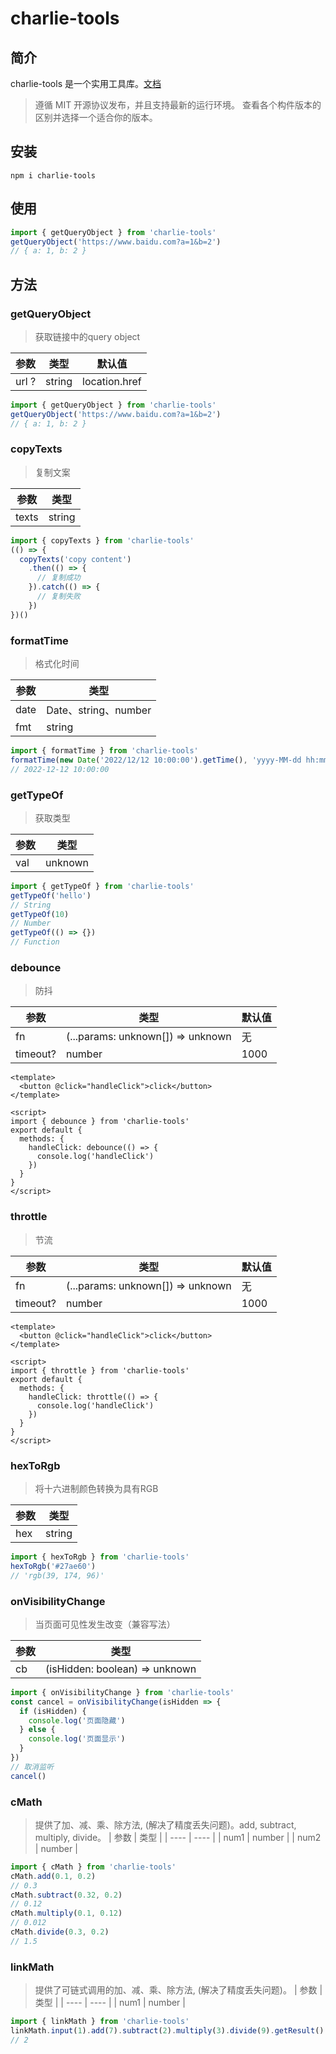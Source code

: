 # charlie-tools

## 简介

charlie-tools 是一个实用工具库。[文档](https://charlieeeeee.github.io/charlie-tools/)
> 遵循 MIT 开源协议发布，并且支持最新的运行环境。 查看各个构件版本的区别并选择一个适合你的版本。


## 安装
```shell
npm i charlie-tools
```

## 使用
```js
import { getQueryObject } from 'charlie-tools'
getQueryObject('https://www.baidu.com?a=1&b=2')
// { a: 1, b: 2 }
```

## 方法

### getQueryObject
> 获取链接中的query object

|  参数   | 类型  | 默认值 |
|  ----  | ----  | ----  |
| url ?  | string | location.href |

```js
import { getQueryObject } from 'charlie-tools'
getQueryObject('https://www.baidu.com?a=1&b=2')
// { a: 1, b: 2 }
```

### copyTexts
> 复制文案

|  参数   | 类型  |
|  ----  | ----  |
| texts   | string |
```js
import { copyTexts } from 'charlie-tools'
(() => {
  copyTexts('copy content')
    .then(() => {
      // 复制成功
    }).catch(() => {
      // 复制失败
    })
})()
```

### formatTime
> 格式化时间

|  参数   | 类型  |
|  ----  | ----  |
| date   | Date、string、number |
| fmt   | string|

```js
import { formatTime } from 'charlie-tools'
formatTime(new Date('2022/12/12 10:00:00').getTime(), 'yyyy-MM-dd hh:mm:ss')
// 2022-12-12 10:00:00
```

### getTypeOf
> 获取类型

|  参数   | 类型  |
|  ----  | ----  |
| val   | unknown |

```js
import { getTypeOf } from 'charlie-tools'
getTypeOf('hello')
// String
getTypeOf(10)
// Number
getTypeOf(() => {})
// Function
```

### debounce
> 防抖

|  参数   | 类型  |  默认值  |
|  ----  | ----  | ----  |
| fn   | (...params: unknown[]) => unknown | 无 |
| timeout?   | number | 1000 |

```vue
<template>
  <button @click="handleClick">click</button>
</template>

<script>
import { debounce } from 'charlie-tools'
export default {
  methods: {
    handleClick: debounce(() => {
      console.log('handleClick')
    })
  }
}
</script>
```

### throttle
> 节流

|  参数   | 类型  |  默认值  |
|  ----  | ----  | ----  |
| fn   | (...params: unknown[]) => unknown | 无 |
| timeout?   | number | 1000 |

```vue
<template>
  <button @click="handleClick">click</button>
</template>

<script>
import { throttle } from 'charlie-tools'
export default {
  methods: {
    handleClick: throttle(() => {
      console.log('handleClick')
    })
  }
}
</script>
```

### hexToRgb
> 将十六进制颜色转换为具有RGB

|  参数   | 类型  |
|  ----  | ----  |
| hex | string  |

```js
import { hexToRgb } from 'charlie-tools'
hexToRgb('#27ae60')
// 'rgb(39, 174, 96)'
```

### onVisibilityChange
> 当页面可见性发生改变（兼容写法）

|  参数   | 类型  |
|  ----  | ----  |
| cb | (isHidden: boolean) => unknown  |

```js
import { onVisibilityChange } from 'charlie-tools'
const cancel = onVisibilityChange(isHidden => {
  if (isHidden) {
    console.log('页面隐藏')
  } else {
    console.log('页面显示')
  }
})
// 取消监听
cancel()
```

### cMath
> 提供了加、减、乘、除方法, (解决了精度丢失问题)。add, subtract, multiply, divide。
|  参数   |  类型  |
|  ----  |  ----  |
|  num1  | number |
|  num2  | number |

```js
import { cMath } from 'charlie-tools'
cMath.add(0.1, 0.2)
// 0.3
cMath.subtract(0.32, 0.2)
// 0.12
cMath.multiply(0.1, 0.12)
// 0.012
cMath.divide(0.3, 0.2)
// 1.5
```

### linkMath 
> 提供了可链式调用的加、减、乘、除方法, (解决了精度丢失问题)。
|  参数   |  类型  |
|  ----  |  ----  |
|  num1  | number |
```js
import { linkMath } from 'charlie-tools'
linkMath.input(1).add(7).subtract(2).multiply(3).divide(9).getResult()
// 2
```
